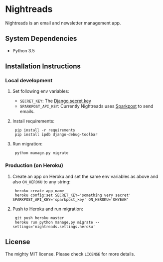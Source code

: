 # Nightreads

Nightreads is an email and newsletter management app.

## System Dependencies

- Python 3.5

## Installation Instructions

### Local development

1. Set following env variables:

    - `SECRET_KEY`: The [Django secret key](https://docs.djangoproject.com/en/1.9/ref/settings/#std:setting-SECRET_KEY)
    - `SPARKPOST_API_KEY`: Currently Nightreads uses [Sparkpost](https://www.sparkpost.com/) to send emails.

2. Install requirements:

        pip install -r requirements
        pip install ipdb django-debug-toolbar

3. Run migration:

        python manage.py migrate

### Production (on Heroku)

1. Create an app on Heroku and set the same env variables as above and also `ON_HEROKU` to any string:

        heroku create app_name
        heroku config:set SECRET_KEY='something very secret' SPARKPOST_API_KEY='sparkpost_key' ON_HEROKU='OHYEAH'

2. Push to Heroku and run migration:

        git push heroku master
        heroku run python manage.py migrate --settings='nightreads.settings.heroku'

## License

The mighty MIT license. Please check `LICENSE` for more details.

